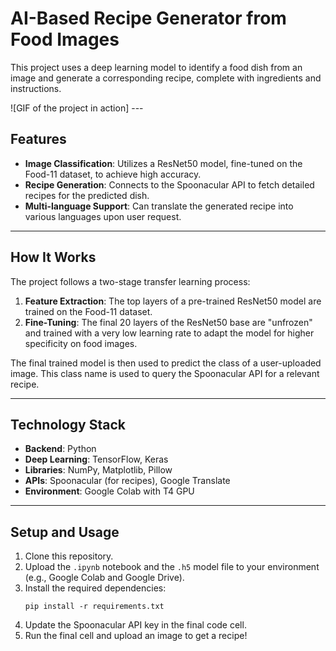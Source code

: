 # AI-Based Recipe Generator from Food Images

This project uses a deep learning model to identify a food dish from an image and generate a corresponding recipe, complete with ingredients and instructions.

![GIF of the project in action] ---

## Features
- **Image Classification**: Utilizes a ResNet50 model, fine-tuned on the Food-11 dataset, to achieve high accuracy.
- **Recipe Generation**: Connects to the Spoonacular API to fetch detailed recipes for the predicted dish.
- **Multi-language Support**: Can translate the generated recipe into various languages upon user request.

---

## How It Works
The project follows a two-stage transfer learning process:
1.  **Feature Extraction**: The top layers of a pre-trained ResNet50 model are trained on the Food-11 dataset.
2.  **Fine-Tuning**: The final 20 layers of the ResNet50 base are "unfrozen" and trained with a very low learning rate to adapt the model for higher specificity on food images.

The final trained model is then used to predict the class of a user-uploaded image. This class name is used to query the Spoonacular API for a relevant recipe.

---

## Technology Stack
- **Backend**: Python
- **Deep Learning**: TensorFlow, Keras
- **Libraries**: NumPy, Matplotlib, Pillow
- **APIs**: Spoonacular (for recipes), Google Translate
- **Environment**: Google Colab with T4 GPU

---

## Setup and Usage
1.  Clone this repository.
2.  Upload the `.ipynb` notebook and the `.h5` model file to your environment (e.g., Google Colab and Google Drive).
3.  Install the required dependencies:
    ```
    pip install -r requirements.txt
    ```
4.  Update the Spoonacular API key in the final code cell.
5.  Run the final cell and upload an image to get a recipe!